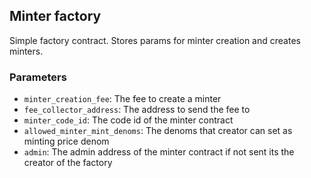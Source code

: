 ## Minter factory
Simple factory contract. Stores params for minter creation and creates minters.

### Parameters
- `minter_creation_fee`: The fee to create a minter
- `fee_collector_address`: The address to send the fee to
- `minter_code_id`: The code id of the minter contract
- `allowed_minter_mint_denoms`: The denoms that creator can set as minting price denom
- `admin`: The admin address of the minter contract if not sent its the creator of the factory



